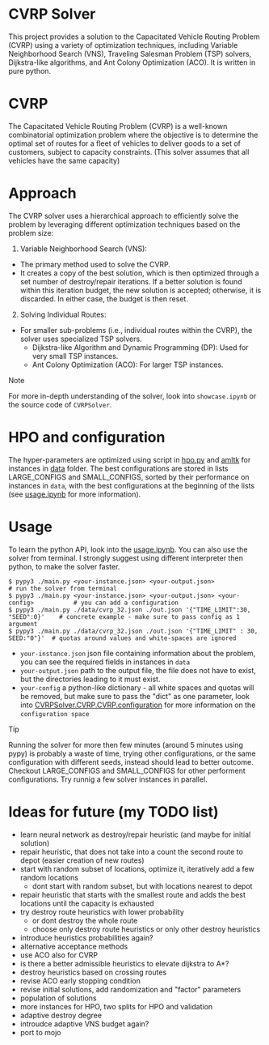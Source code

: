 # CVRP Solver
This project provides a solution to the Capacitated Vehicle Routing Problem (CVRP) using a variety of optimization techniques, including Variable Neighborhood Search (VNS), Traveling Salesman Problem (TSP) solvers, Dijkstra-like algorithms, and Ant Colony Optimization (ACO). It is written in pure python.

# CVRP
The Capacitated Vehicle Routing Problem (CVRP) is a well-known combinatorial optimization problem where the objective is to determine the optimal set of routes for a fleet of vehicles to deliver goods to a set of customers, subject to capacity constraints. (This solver assumes that all vehicles have the same capacity)

# Approach
The CVRP solver uses a hierarchical approach to efficiently solve the problem by leveraging different optimization techniques based on the problem size:
1. Variable Neighborhood Search (VNS):
  - The primary method used to solve the CVRP.
  - It creates a copy of the best solution, which is then optimized through a set number of destroy/repair iterations. If a better solution is found
  within this iteration budget, the new solution is accepted; otherwise, it is discarded. In either case, the budget is then reset.
2. Solving Individual Routes:
  - For smaller sub-problems (i.e., individual routes within the CVRP), the solver uses specialized TSP solvers.
    - Dijkstra-like Algorithm and Dynamic Programming (DP): Used for very small TSP instances.
    - Ant Colony Optimization (ACO): For larger TSP instances.
> [!NOTE]
> For more in-depth understanding of the solver, look into `showcase.ipynb` or the source code of `CVRPSolver`.

# HPO and configuration
The hyper-parameters are optimized using script in [hpo.py](hpo.py) and [amltk](https://automl.github.io/amltk/latest/) for instances in [data](data) folder. The best configurations are stored in lists LARGE_CONFIGS and SMALL_CONFIGS, sorted by their performance on instances in `data`, with the best configurations at the beginning of the lists (see [usage.ipynb](usage.ipynb) for more information). 

# Usage
To learn the python API, look into the [usage.ipynb](usage.ipynb). You can also use the solver from terminal. I strongly suggest using different interpreter then python, to make the solver faster.
```
$ pypy3 ./main.py <your-instance.json> <your-output.json>                         # run the solver from terminal
$ pypy3 ./main.py <your-instance.json> <your-output.json> <your-config>           # you can add a configuration
$ pypy3 ./main.py ./data/cvrp_32.json ./out.json '{"TIME_LIMIT":30, "SEED":0}'    # concrete example - make sure to pass config as 1 argument
$ pypy3 ./main.py ./data/cvrp_32.json ./out.json '{"TIME_LIMIT" : 30, SEED:"0"}'  # quotas around values and white-spaces are ignored
```
- `your-instance.json` json file containing information about the problem, you can see the required fields in instances in `data`
- `your-output.json` path to the output file, the file does not have to exist, but the directories leading to it must exist.
- `your-config` a python-like dictionary - all white spaces and quotas will be removed, but make sure to pass the "dict" as one parameter, look into [CVRPSolver.CVRP.CVRP.configuration](CVRPSolver.CVRP.CVRP.configuration) for more information on the `configuration space`
> [!TIP]
> Running the solver for more then few minutes (around 5 minutes using pypy) is probably a waste of time, trying other configurations, or the same configuration with different seeds, instead should lead to better outcome.
> Checkout LARGE_CONFIGS and SMALL_CONFIGS for other performent configurations.
> Try runnig a few solver instances in parallel.

# Ideas for future (my TODO list)
* learn neural network as destroy/repair heuristic (and maybe for initial solution)
* repair heuristic, that does not take into a count the second route to depot (easier creation of new routes)
* start with random subset of locations, optimize it, iteratively add a few random locations 
  * dont start with random subset, but with locations nearest to depot
* repair heuristic that starts with the smallest route and adds the best locations until the capacity is exhausted
* try destroy route heuristics with lower probability
  * or dont destroy the whole route
  * choose only destroy route heuristics or only other destroy heuristics
* introduce heuristics probabilities again?
* alternative acceptance methods
* use ACO also for CVRP
* is there a better admissible heuristics to elevate dijkstra to A*?
* destroy heuristics based on crossing routes
* revise ACO early stopping condition
* revise initial solutions, add randomization and "factor" parameters
* population of solutions
* more instances for HPO, two splits for HPO and validation
* adaptive destroy degree
* introudce adaptive VNS budget again?
* port to mojo